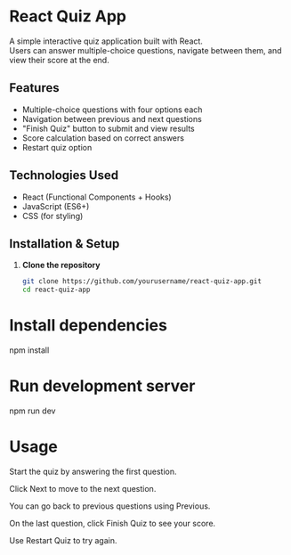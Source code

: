 # React Quiz App

A simple interactive quiz application built with React.  
Users can answer multiple-choice questions, navigate between them, and view their score at the end.

## Features

- Multiple-choice questions with four options each
- Navigation between previous and next questions
- "Finish Quiz" button to submit and view results
- Score calculation based on correct answers
- Restart quiz option

## Technologies Used

- React (Functional Components + Hooks)
- JavaScript (ES6+)
- CSS (for styling)


## Installation & Setup

1. **Clone the repository**
   ```bash
   git clone https://github.com/yourusername/react-quiz-app.git
   cd react-quiz-app

# Install dependencies

 npm install


   

# Run development server

   npm run dev 

# Usage 

  Start the quiz by answering the first question.

  Click Next to move to the next question.

  You can go back to previous questions using Previous.

  On the last question, click Finish Quiz to see your score.

  Use Restart Quiz to try again.

